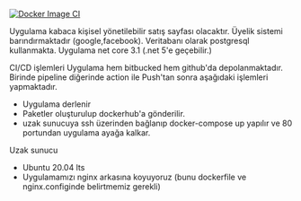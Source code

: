 
[![Docker Image CI](https://github.com/huseyinorer/netCore/actions/workflows/docker-image.yml/badge.svg)](https://github.com/huseyinorer/netCore/actions/workflows/docker-image.yml)

Uygulama kabaca kişisel yönetilebilir satış sayfası olacaktır. 
Üyelik sistemi barındırmaktadır (google,facebook).
Veritabanı olarak postgresql kullanmakta.
Uygulama net core 3.1 (.net 5'e geçebilir.)

CI/CD işlemleri
Uygulama hem bitbucked hem github'da depolanmaktadır. Birinde pipeline diğerinde action ile Push'tan sonra aşağıdaki işlemleri yapmaktadır.
- Uygulama derlenir
- Paketler oluşturulup dockerhub'a gönderilir.
- uzak sunucuya ssh üzerinden bağlanıp docker-compose up yapılır ve 80 portundan uygulama ayağa kalkar.

Uzak sunucu
- Ubuntu 20.04 lts
- Uygulamamızı nginx arkasına koyuyoruz (bunu dockerfile ve nginx.configinde belirtmemiz gerekli)

